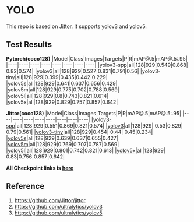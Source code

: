 # YOLO
This repo is based on [Jittor](https://github.com/Jittor/jittor). It supports yolov3 and yolov5.

## Test Results
**Pytorch(coco128)**
|Model|Class|Images|Targets|P|R|mAP@.5|mAP@.5:.95|
|----|----|----|----|----|----|----|----|
|yolov3-spp|all|128|929|0.549|0.868| 0.82|0.574|
|yolov3|all|128|929|0.527|0.831|0.791|0.56|
|yolov3-tiny|all|128|929|0.399|0.435|0.442|0.229|
|yolov5s|all|128|929|0.641|0.637|0.656|0.429|
|yolov5m|all|128|929|0.775|0.702|0.788|0.569|
|yolov5l|all|128|929|0.8|0.743|0.821|0.614|
|yolov5x|all|128|929|0.829|0.757|0.857|0.642|


**Jittor(coco128)**
|Model|Class|Images|Targets|P|R|mAP@.5|mAP@.5:.95|
|----|----|----|----|----|----|----|----|
|[yolov3-spp](https://cloud.tsinghua.edu.cn/d/69b55d71e7ff46978a65/files/?p=%2Fyolo%2Fyolov3-spp.pkl&dl=1)|all|128|929|0.551|0.869|0.821|0.574|
|[yolov3](https://cloud.tsinghua.edu.cn/d/69b55d71e7ff46978a65/files/?p=%2Fyolo%2Fyolov3.pkl&dl=1)|all|128|929| 0.53|0.829| 0.79|0.561|
|[yolov3-tiny](https://cloud.tsinghua.edu.cn/d/69b55d71e7ff46978a65/files/?p=%2Fyolo%2Fyolov3-tiny.pkl&dl=1)|all|128|929|0.454| 0.44| 0.45|0.234|
|[yolov5s](https://cloud.tsinghua.edu.cn/d/69b55d71e7ff46978a65/files/?p=%2Fyolo%2Fyolov5s.pkl&dl=1)|all|128|929|0.639|0.637|0.655|0.427|
|[yolov5m](https://cloud.tsinghua.edu.cn/d/69b55d71e7ff46978a65/files/?p=%2Fyolo%2Fyolov5m.pkl&dl=1)|all|128|929|0.769|0.707|0.787|0.569|
|[yolov5l](https://cloud.tsinghua.edu.cn/d/69b55d71e7ff46978a65/files/?p=%2Fyolo%2Fyolov5l.pkl&dl=1)|all|128|929|0.801|0.742|0.821|0.613|
|[yolov5x](https://cloud.tsinghua.edu.cn/d/69b55d71e7ff46978a65/files/?p=%2Fyolo%2Fyolov5x.pkl&dl=1)|all|128|929| 0.83|0.756|0.857|0.642|

**All Checkpoint links is [here](https://cloud.tsinghua.edu.cn/d/69b55d71e7ff46978a65/?p=%2Fyolo&mode=list)**


## Reference
1. https://github.com/Jittor/jittor
2. https://github.com/ultralytics/yolov3
3. https://github.com/ultralytics/yolov5